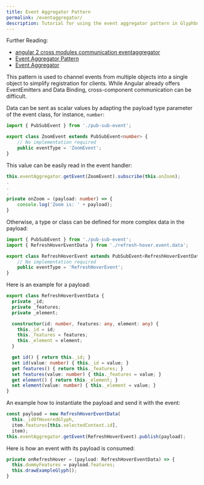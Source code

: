 ```yaml
---
title: Event Aggregator Pattern
permalink: /eventaggregator/
description: Tutorial for using the event aggregator pattern in Glyphboard
---
```


Further Reading:

* [angular 2 cross modules communication eventaggregator](http://abusanad.net/2016/08/20/angular-2-cross-modules-communication-eventaggregator/)
* [Event Aggregator Pattern](https://www.codeproject.com/Articles/812461/Event-Aggregator-Pattern)
* [Event Aggregator](https://martinfowler.com/eaaDev/EventAggregator.html)

This pattern is used to channel events from multiple objects into a single object to simplify registration for clients. While Angular already offers EventEmitters and Data Binding, cross-component communication can be difficult.

Data can be sent as scalar values by adapting the payload type parameter of the event class, for instance, `number`:

````typescript
import { PubSubEvent } from './pub-sub-event';

export class ZoomEvent extends PubSubEvent<number> {
    // No implementation required
    public eventType = 'ZoomEvent';
}
````

This value can be easily read in the event handler:

````typescript
this.eventAggregator.getEvent(ZoomEvent).subscribe(this.onZoom);
.
.
.
private onZoom = (payload: number) => {
    console.log('Zoom is: ' + payload);
}
````

Otherwise, a type or class can be defined for more complex data in the payload:

````typescript
import { PubSubEvent } from './pub-sub-event';
import { RefreshHoverEventData } from './refresh-hover.event.data';

export class RefreshHoverEvent extends PubSubEvent<RefreshHoverEventData> {
    // No implementation required
    public eventType = 'RefreshHoverEvent';
}
````

Here is an example for a payload:

````typescript
export class RefreshHoverEventData {
  private _id;
  private _features;
  private _element;

  constructor(id: number, features: any, element: any) {
    this._id = id;
    this._features = features;
    this._element = element;
  }

  get id() { return this._id; }
  set id(value: number) { this._id = value; }
  get features() { return this._features; }
  set features(value: number) { this._features = value; }
  get element() { return this._element; }
  set element(value: number) { this._element = value; }
}
````

An example how to instantiate the payload and send it with the event:

````typescript
const payload = new RefreshHoverEventData(
  this._idOfHoveredGlyph,
  item.features[this.selectedContext.id],
  item);
this.eventAggregator.getEvent(RefreshHoverEvent).publish(payload);
````

Here is how an event with its payload is consumed:

````typescript
private onRefreshHover = (payload: RefreshHoverEventData) => {
  this.dummyFeatures = payload.features;
  this.drawExampleGlyph();
}

````